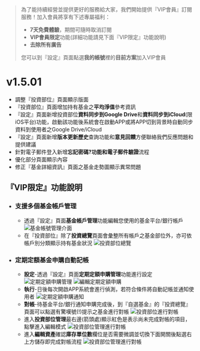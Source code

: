 > 為了能持續經營並提供更好的服務給大家，我們開始提供『VIP會員』訂閱服務！加入會員將享有下述專屬福利：
> * **7天免費體驗**，期間可隨時取消訂閱
> * **VIP會員限定**功能(詳細功能請見下面『VIP限定』功能說明)
> * **去除所有廣告**
> 
> 您可以到『設定』頁面點選**我的帳號**裡的**目前方案**加入VIP會員

# v1.5.01
- 調整『投資部位』頁面顯示版面
- 『投資部位』頁面增加持有基金之**平均淨值**參考資訊
- 『設定』頁面新增投資部位**資料同步到Google Drive**和**資料同步到iCloud**(限iOS平台)功能，啟動該功能後系統會在啟動APP或將APP切到背景時自動同步資料到使用者之Google Drive/iCloud
- 『設定』頁面新增**版本更新歷史**查詢功能和**意見回饋**方便聯絡我們反應問題和提供建議
- 針對電子郵件登入新增**忘記密碼?**功能和**電子郵件驗證**流程
- 優化部分頁面顯示內容
- 修正『基金詳細資訊』頁面之基金走勢圖顯示異常問題

## 『VIP限定』功能說明
- ### 支援多個基金帳戶管理
  - 透過『設定』頁面**基金帳戶管理**功能編輯您使用的基金平台/銀行帳戶 
  ![基金帳號管理介面](https://ik.imagekit.io/dmgomznao1/fundtracker/tr:w-600/accountmanager_NrN4oGwieLP.png)
  - 在『投資部位』除了**投資總覽**頁面會彙整所有帳戶之基金部位外，亦可依帳戶別分類顯示持有基金狀況
  ![投資部位總覽](https://ik.imagekit.io/dmgomznao1/fundtracker/tr:w-600/myassetnshowaccount_ZjKYFheD_.png)

- ### 定期定額基金申購自動記帳
  - **設定**-透過『設定』頁面**定期定額申購管理**功能進行設定
  ![定期定額申購管理](https://ik.imagekit.io/dmgomznao1/fundtracker/tr:w-600/regularfundsettingn_o_ZEXWgF2.png)
  ![編輯定期定額申購](https://ik.imagekit.io/dmgomznao1/fundtracker/tr:w-600/regularfundeditn_FteGlr75_.png)
  - **執行**-日後每次開啟APP系統會進行偵測，若符合條件將自動記帳並通知使用者
  ![定期定額申購通知](https://ik.imagekit.io/dmgomznao1/fundtracker/tr:w-600/regularfundrunningn_O1Og-G5qO.png)
  - **對帳**-待基金平台/銀行通知申購完成後，到『自選基金』的『投資總覽』頁面可以點選有驚嘆號(!)提示之基金進行對帳
    ![投資部位進行對帳](https://ik.imagekit.io/dmgomznao1/fundtracker/tr:w-600/myassetn2_YVZvEWGlLr5.png)
  - 進入**投資部位管理**最右邊(箭頭處)顯示紅色是表示尚未完成對帳的項目，點擊進入編輯模式
  ![投資部位管理進行對帳](https://ik.imagekit.io/dmgomznao1/fundtracker/tr:w-600/myassetmanagern_M9H__aZP8.png)
  - 進入**編輯資產**確認**庫存單位數**欄位是否需要微調並切換下面開關後點選右上方儲存即完成對帳流程
  ![投資部位管理進行對帳](https://ik.imagekit.io/dmgomznao1/fundtracker/tr:w-600/fundasset2_EDbve26IU.png)  